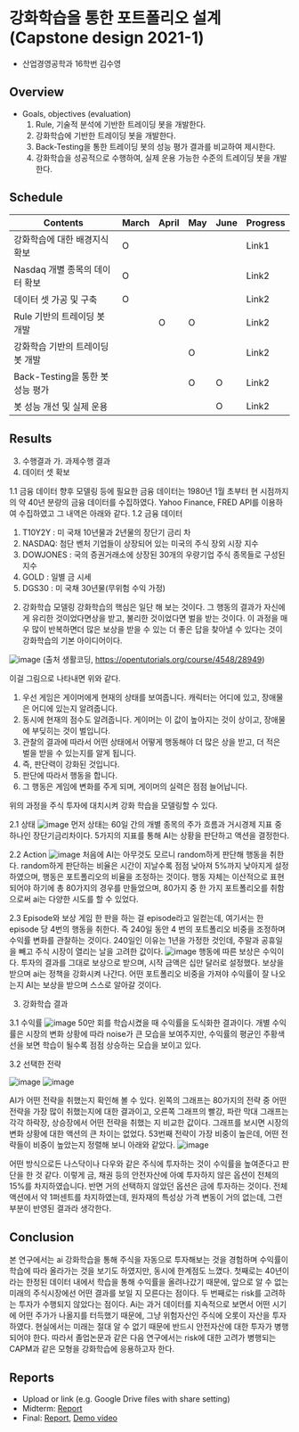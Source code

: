 # 강화학습을 통한 포트폴리오 설계 (Capstone design 2021-1)
* 산업경영공학과 16학번 김수영

## Overview

* Goals, objectives (evaluation)
	1) Rule, 기술적 분석에 기반한 트레이딩 봇을 개발한다.
	2) 강화학습에 기반한 트레이딩 봇을 개발한다.
	3) Back-Testing을 통한 트레이딩 봇의 성능 평가 결과를 비교하여 제시한다.
	4) 강화학습을 성공적으로 수행하여, 실제 운용 가능한 수준의 트레이딩 봇을 개발한다.
## Schedule
|            Contents           | March | April |  May  | June  |   Progress   |
|-------------------------------|-------|-------|-------|-------|--------------|
|  강화학습에 대한 배경지식 확보  |   O   |       |       |       |     Link1    |
|  Nasdaq 개별 종목의 데이터 확보 |   O   |       |       |       |     Link2    |
|      데이터 셋 가공 및 구축     |   O   |       |       |       |     Link2    |
|   Rule 기반의 트레이딩 봇 개발  |       |   O   |    O    |       |     Link2    |
| 강화학습 기반의 트레이딩 봇 개발 |       |       |   O   |       |     Link2    |
| Back-Testing을 통한 봇 성능 평가|      |       |    O   |      O  |     Link2    |
|    봇 성능 개선 및 실제 운용    |     |       |       |    O    |     Link2    |

## Results
3. 수행결과
   가. 과제수행 결과
1. 데이터 셋 확보 

1.1 금융 데이터
향후 모델링 등에 필요한 금융 데이터는 1980년 1월 초부터 현 시점까지의 약 40년 분량의 금융 데이터를 수집하였다. Yahoo Finance, FRED API를 이용하여 수집하였고 그 내역은 아래와 같다.
1.2 금융 데이터
1) T10Y2Y : 미 국채 10년물과 2년물의 장단기 금리 차
2) NASDAQ: 첨단 벤처 기업들이 상장되어 있는 미국의 주식 장외 시장 지수 
3) DOWJONES : 국의 증권거래소에 상장된 30개의 우량기업 주식 종목들로 구성된 지수
4) GOLD : 일별 금 시세
5) DGS30 : 미 국채 30년물(무위험 수익 가정)


2. 강화학습 모델링
강화학습의 핵심은 일단 해 보는 것이다. 그 행동의 결과가 자신에게 유리한 것이었다면상을 받고, 불리한 것이었다면 벌을 받는 것이다. 이 과정을 매우 많이 반복하면더 많은 보상을 받을 수 있는 더 좋은 답을 찾아낼 수 있다는 것이 강화학습의 기본 아이디어이다.


![image](https://user-images.githubusercontent.com/44190559/120962135-1cfa7880-c79a-11eb-84bc-e5e8cf191497.png)
(출처 생활코딩, https://opentutorials.org/course/4548/28949)

이걸 그림으로 나타내면 위와 같다.
1. 우선 게임은 게이머에게 현재의 상태를 보여줍니다. 캐릭터는 어디에 있고, 장애물은 어디에 있는지 알려줍니다.
2. 동시에 현재의 점수도 알려줍니다. 게이머는 이 값이 높아지는 것이 상이고, 장애물에 부딪히는 것이 벌입니다.
3. 관찰의 결과에 따라서 어떤 상태에서 어떻게 행동해야 더 많은 상을 받고, 더 적은 벌을 받을 수 있는지를 알게 됩니다.
4. 즉, 판단력이 강화된 것입니다.
5. 판단에 따라서 행동을 합니다.
6. 그 행동은 게임에 변화를 주게 되며, 게이머의 실력은 점점 늘어납니다.

 위의 과정을 주식 투자에 대치시켜 강화 학습을 모델링할 수 있다.

2.1 상태
![image](https://user-images.githubusercontent.com/44190559/120962196-3a2f4700-c79a-11eb-9eb5-0d3660790733.png)
먼저 상태는 60일 간의 개별 종목의 주가 흐름과 거시경제 지표 중 하나인 장단기금리차이다. 5가지의 지표를 통해 AI는 상황을 판단하고 액션을 결정한다.

2.2 Action
![image](https://user-images.githubusercontent.com/44190559/120962213-41565500-c79a-11eb-8488-cbafc3ced10c.png)
처음에 AI는 아무것도 모르니 random하게 판단해 행동을 취한다. random하게 판단하는 비율은 시간이 지날수록 점점 낮아져 5%까지 낮아지게 설정하였으며, 행동은 포트폴리오의 비율을 조정하는 것이다. 행동 자체는 이산적으로 표현되어야 하기에 총 80가지의 경우를 만들었으며, 80가지 중 한 가지 포트폴리오를 취함으로써 ai는 다양한 시도를 할 수 있었다. 

2.3 Episode와 보상
 게임 한 판을 하는 걸 episode라고 일컫는데, 여기서는 한 episode 당 4번의 행동을 취한다. 즉 240일 동안 4 번의 포트폴리오 비중을 조정하며 수익률 변화를 관찰하는 것이다. 240일인 이유는 1년을 가정한 것인데, 주말과 공휴일을 빼고 주식 시장이 열리는 날을 고려한 값이다.
![image](https://user-images.githubusercontent.com/44190559/120962228-487d6300-c79a-11eb-9ba5-0f8d4c7a966e.png)
행동에 따른 보상은 수익이다. 투자의 결과를 그대로 보상으로 받으며, 시작 금액은 십만 달러로 설정했다. 보상을 받으며 ai는 정책을 강화시켜 나간다. 어떤 포트폴리오 비중을 가져야 수익률이 잘 나오는지 AI는 보상을 받으며 스스로 알아갈 것이다.


3. 강화학습 결과

3.1 수익률
![image](https://user-images.githubusercontent.com/44190559/120962253-50d59e00-c79a-11eb-87b2-e2e816dd0f5c.png)
50만 회를 학습시켰을 때 수익률을 도식화한 결과이다. 개별 수익률은 시장의 변화 상황에 따라 noise가 큰 모습을 보여주지만, 수익률의 평균인 주황색 선을 보면 학습이 될수록 점점 상승하는 모습을 보이고 있다.

3.2 선택한 전략

![image](https://user-images.githubusercontent.com/44190559/120962270-5c28c980-c79a-11eb-8f57-21e54bc21064.png)
![image](https://user-images.githubusercontent.com/44190559/120962273-5df28d00-c79a-11eb-8382-d2fc6a3b868a.png)

AI가 어떤 전략을 취했는지 확인해 볼 수 있다. 왼쪽의 그래프는 80가지의 전략 중 어떤 전략을 가장 많이 취했는지에 대한 결과이고, 오른쪽 그래프의 빨강, 파란 막대 그래프는 각각 하락장, 상승장에서 어떤 전략을 취했는 지 비교한 값이다. 그래프를 보시면 시장의 변화 상황에 대한 액션의 큰 차이는 없었다.
53번째 전략이 가장 비중이 높은데, 어떤 전략들이 비중이 높았는지 정렬해 보니 아래와 같았다.
![image](https://user-images.githubusercontent.com/44190559/120962284-65199b00-c79a-11eb-9e22-bf28d20c305f.png)

어떤 방식으로든 나스닥이나 다우와 같은 주식에 투자하는 것이 수익률을 높여준다고 판단을 한 것 같다.  이렇게 금, 채권 등의 안전자산에 아예 투자하지 않은 옵션이 전체의 15%를 차지하였습니다.
반면 거의 선택하지 않았던 옵션은 금에 투자하는 것이다. 전체 액션에서 약 1퍼센트를 차지하였는데, 원자재의 특성상 가격 변동이 거의 없는데, 그런 부분이 반영된 결과라 생각한다.

## Conclusion
본 연구에서는 ai 강화학습을 통해 주식을 자동으로 투자해보는 것을 경험하며 수익률이 학습에 따라 올라가는 것을 보기도 하였지만, 동시에 한계점도 느꼈다.
첫째로는 40년이라는 한정된 데이터 내에서 학습을 통해 수익률을 올려나갔기 때문에, 앞으로 알 수 없는 미래의 주식시장에선 어떤 결과를 보일 지 모른다는 점이다.
두 번째로는 risk를 고려하는 투자가 수행되지 않았다는 점이다. Ai는 과거 데이터를 지속적으로 보면서 어떤 시기에 어떤 주가가 나올지를 터득했기 때문에, 그냥 위험자산인 주식에 오롯이 자산을 투자하였다. 현실에서는 미래는 절대 알 수 없기 때문에 반드시 안전자산에 대한 투자가 병행되어야 한다. 따라서 졸업논문과 같은 다음 연구에서는 risk에 대한 고려가 병행되는 CAPM과 같은 모형을 강화학습에 응용하고자 한다. 

## Reports
* Upload or link (e.g. Google Drive files with share setting)
* Midterm: [Report](Reports/Midterm.pdf)
* Final: [Report](Reports/Final.pdf), [Demo video](Reports/Demo.mp4)
